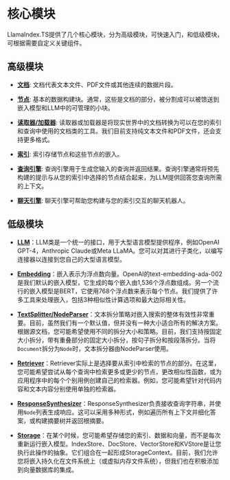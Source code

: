 # 核心模块

LlamaIndex.TS提供了几个核心模块，分为高级模块，可快速入门，和低级模块，可根据需要自定义关键组件。

## 高级模块

- [**文档**](./high_level/documents_and_nodes.md): 文档代表文本文件、PDF文件或其他连续的数据片段。

- [**节点**](./high_level/documents_and_nodes.md): 基本的数据构建块。通常，这些是文档的部分，被分割成可以被馈送到嵌入模型和LLM中的可管理的小块。

- [**读取器/加载器**](./high_level/data_loader.md): 读取器或加载器是将现实世界中的文档转换为可以在您的索引和查询中使用的文档类的工具。我们目前支持纯文本文件和PDF文件，还会支持更多格式。

- [**索引**](./high_level/data_index.md): 索引存储节点和这些节点的嵌入。

- [**查询引擎**](./high_level/query_engine.md): 查询引擎用于生成您输入的查询并返回结果。查询引擎通常将预先构建的提示与从您的索引中选择的节点结合起来，为LLM提供回答您查询所需的上下文。

- [**聊天引擎**](./high_level/chat_engine.md): 聊天引擎可帮助您构建与您的索引交互的聊天机器人。

## 低级模块

- [**LLM**](./low_level/llm.md)：LLM类是一个统一的接口，用于大型语言模型提供程序，例如OpenAI GPT-4，Anthropic Claude或Meta LLaMA。您可以对其进行子类化，以编写连接器以连接到您自己的大型语言模型。

- [**Embedding**](./low_level/embedding.md)：嵌入表示为浮点数向量。OpenAI的text-embedding-ada-002是我们默认的嵌入模型，它生成的每个嵌入由1,536个浮点数组成。另一个流行的嵌入模型是BERT，它使用768个浮点数来表示每个节点。我们提供了许多工具来处理嵌入，包括3种相似性计算选项和最大边际相关性。

- [**TextSplitter/NodeParser**](./low_level/node_parser.md)：文本拆分策略对嵌入搜索的整体有效性非常重要。目前，虽然我们有一个默认值，但并没有一种大小适合所有的解决方案。根据源文档，您可能希望使用不同的拆分大小和策略。目前，我们支持按固定大小拆分，带有重叠部分的固定大小拆分，按句子拆分和按段落拆分。当将`Document`拆分为`Node`时，文本拆分器由NodeParser使用。

- [**Retriever**](./low_level/retriever.md)：Retriever实际上是选择要从索引中检索的节点的部分。在这里，您可能希望尝试从每个查询中检索更多或更少的节点，更改相似性函数，或为应用程序中的每个个别用例创建自己的检索器。例如，您可能希望针对代码内容和文本内容分别使用单独的检索器。

- [**ResponseSynthesizer**](./low_level/response_synthesizer.md)：ResponseSynthesizer负责接收查询字符串，并使用`Node`列表生成响应。这可以采用多种形式，例如遍历所有上下文并细化答案，或构建摘要树并返回根摘要。

- [**Storage**](./low_level/storage.md)：在某个时候，您可能希望存储您的索引、数据和向量，而不是每次重新运行嵌入模型。IndexStore、DocStore、VectorStore和KVStore是让您执行此操作的抽象。它们组合在一起形成StorageContext。目前，我们允许您将嵌入持久化在文件系统上（或虚拟内存文件系统），但我们也在积极添加到向量数据库的集成。
